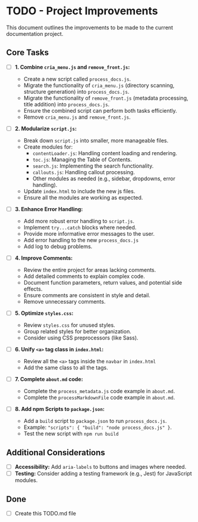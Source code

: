# TODO - Project Improvements

This document outlines the improvements to be made to the current documentation project.

## Core Tasks

-   [ ] **1. Combine `cria_menu.js` and `remove_front.js`:**
    -   Create a new script called `process_docs.js`.
    -   Migrate the functionality of `cria_menu.js` (directory scanning, structure generation) into `process_docs.js`.
    -   Migrate the functionality of `remove_front.js` (metadata processing, title addition) into `process_docs.js`.
    -   Ensure the combined script can perform both tasks efficiently.
    - Remove `cria_menu.js` and `remove_front.js`.

-   [ ] **2. Modularize `script.js`:**
    -   Break down `script.js` into smaller, more manageable files.
    -   Create modules for:
        -   `contentLoader.js`: Handling content loading and rendering.
        -   `toc.js`: Managing the Table of Contents.
        -   `search.js`: Implementing the search functionality.
        -   `callouts.js`: Handling callout processing.
        -   Other modules as needed (e.g., sidebar, dropdowns, error handling).
    -   Update `index.html` to include the new js files.
    - Ensure all the modules are working as expected.

-   [ ] **3. Enhance Error Handling:**
    -   Add more robust error handling to `script.js`.
    -   Implement `try...catch` blocks where needed.
    -   Provide more informative error messages to the user.
    - Add error handling to the new `process_docs.js`
    - Add log to debug problems.

-   [ ] **4. Improve Comments:**
    -   Review the entire project for areas lacking comments.
    -   Add detailed comments to explain complex code.
    -   Document function parameters, return values, and potential side effects.
    -   Ensure comments are consistent in style and detail.
    - Remove unnecessary comments.

-   [ ] **5. Optimize `styles.css`:**
    -   Review `styles.css` for unused styles.
    -   Group related styles for better organization.
    - Consider using CSS preprocessors (like Sass).

-   [ ] **6. Unify `<a>` tag class in `index.html`:**
    - Review all the `<a>` tags inside the `navbar` in `index.html`
    - Add the same class to all the tags.

-   [ ] **7. Complete `about.md` code:**
    - Complete the `process_metadata.js` code example in `about.md`.
    - Complete the `processMarkdownFile` code example in `about.md`.

-   [ ] **8. Add npm Scripts to `package.json`:**
    -   Add a `build` script to `package.json` to run `process_docs.js`.
    -   Example: `"scripts": { "build": "node process_docs.js" }`.
    -   Test the new script with `npm run build`

## Additional Considerations

-   [ ] **Accessibility:** Add `aria-labels` to buttons and images where needed.
-   [ ] **Testing:** Consider adding a testing framework (e.g., Jest) for JavaScript modules.

## Done

-   [ ] Create this TODO.md file